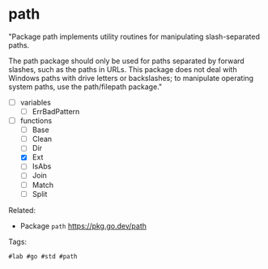 # path

"Package path implements utility routines for manipulating
slash-separated paths.

The path package should only be used for paths separated by forward
slashes, such as the paths in URLs. This package does not deal with
Windows paths with drive letters or backslashes; to manipulate operating
system paths, use the path/filepath package."

* [ ] variables
	* [ ] ErrBadPattern
* [ ] functions
	* [ ] Base
	* [ ] Clean
	* [ ] Dir
	* [X] Ext
	* [ ] IsAbs
	* [ ] Join
	* [ ] Match
	* [ ] Split

Related:

* Package `path`
	<https://pkg.go.dev/path>

Tags:

	#lab #go #std #path
